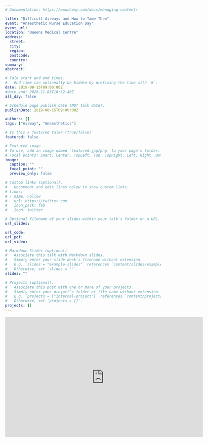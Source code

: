 ```yaml
---
# Documentation: https://wowchemy.com/docs/managing-content/

title: "Difficult Airways and How to Tame Them"
event: "Anaesthetic Nurse Education Day"
event_url:
location: "Queens Medical Centre"
address:
  street:
  city:
  region:
  postcode:
  country:
summary:
abstract:

# Talk start and end times.
#   End time can optionally be hidden by prefixing the line with `#`.
date: 2019-08-15T09:00:00Z
#date_end: 2020-11-03T16:32:40Z
all_day: false

# Schedule page publish date (NOT talk date).
publishDate: 2019-08-15T09:00:00Z

authors: []
tags: ["Airway", "Anaesthetics"]

# Is this a featured talk? (true/false)
featured: false

# Featured image
# To use, add an image named `featured.jpg/png` to your page's folder. 
# Focal points: Smart, Center, TopLeft, Top, TopRight, Left, Right, BottomLeft, Bottom, BottomRight.
image:
  caption: ""
  focal_point: ""
  preview_only: false

# Custom links (optional).
#   Uncomment and edit lines below to show custom links.
# links:
# - name: Follow
#   url: https://twitter.com
#   icon_pack: fab
#   icon: twitter

# Optional filename of your slides within your talk's folder or a URL.
url_slides: 

url_code: 
url_pdf:
url_video: 

# Markdown Slides (optional).
#   Associate this talk with Markdown slides.
#   Simply enter your slide deck's filename without extension.
#   E.g. `slides = "example-slides"` references `content/slides/example-slides.md`.
#   Otherwise, set `slides = ""`.
slides: ""

# Projects (optional).
#   Associate this post with one or more of your projects.
#   Simply enter your project's folder or file name without extension.
#   E.g. `projects = ["internal-project"]` references `content/project/deep-learning/index.md`.
#   Otherwise, set `projects = []`.
projects: []
---
```

<iframe src="https://docs.google.com/presentation/d/e/2PACX-1vRrnrSBpU6rJfK9pq-YFU6DkEZ4lf_cxReOifFteQx35fTOYfZ8APPhSPsh9rpFwg/embed?start=false&loop=false&delayms=3000" frameborder="0" width="640" height="389" allowfullscreen="true" mozallowfullscreen="true" webkitallowfullscreen="true"></iframe>
